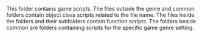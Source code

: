 This folder contains game scripts. The files outside the genre and common folders contain object class scripts
related to the file name. The files inside the folders and their subfolders contain function scripts. The folders beside
common are folders containing scripts for the specific game genre setting.